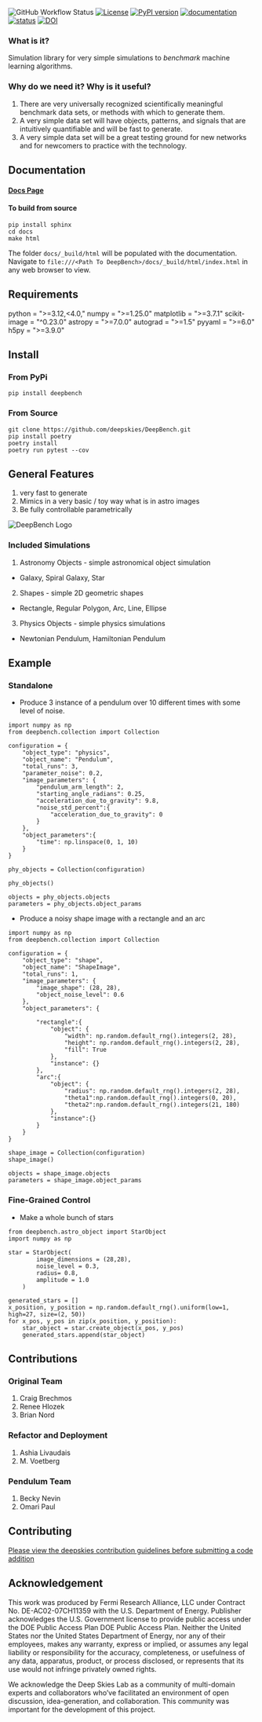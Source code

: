 ![GitHub Workflow Status](https://github.com/deepskies/DeepBench/actions/workflows/test-bench.yml/badge.svg?label=test)
[![License](https://img.shields.io/badge/License-Apache_2.0-blue.svg)](https://opensource.org/licenses/Apache-2.0)
[![PyPI version](https://badge.fury.io/py/deepbench.svg)](https://badge.fury.io/py/deepbench)
[![documentation](https://github.com/deepskies/DeepBench/actions/workflows/build-docs.yml/badge.svg)](https://github.com/deepskies/DeepBench/actions/workflows/build-docs.yml)
[![status](https://joss.theoj.org/papers/300762982613649881f8b6a08dabd33e/status.svg)](https://joss.theoj.org/papers/300762982613649881f8b6a08dabd33e)
[![DOI](https://zenodo.org/badge/DOI/10.5281/zenodo.14845251.svg)](https://doi.org/10.5281/zenodo.14845251)


### What is it?
Simulation library for very simple simulations to *benchmark* machine learning algorithms.

### Why do we need it? Why is it useful?
1. There are very universally recognized scientifically meaningful benchmark data sets, or methods with which to generate them.
2. A very simple data set will have objects, patterns, and signals that are intuitively quantifiable and will be fast to generate.
3. A very simple data set will be a great testing ground for new networks and for newcomers to practice with the technology.

## Documentation

#### [Docs Page](https://deepskies.github.io/DeepBench/)

#### To build from source
```
pip install sphinx
cd docs
make html
```

The folder `docs/_build/html` will be populated with the documentation. Navigate to `file:///<Path To DeepBench>/docs/_build/html/index.html` in any web browser to view.

## Requirements
python = ">=3.12,<4.0,"
numpy = ">=1.25.0"
matplotlib = ">=3.7.1"
scikit-image = "^0.23.0"
astropy = ">=7.0.0"
autograd = ">=1.5"
pyyaml = ">=6.0"
h5py = ">=3.9.0"


## Install

### From PyPi
```
pip install deepbench
```

### From Source

```
git clone https://github.com/deepskies/DeepBench.git
pip install poetry
poetry install
poetry run pytest --cov
```

## General Features
1. very fast to generate
2. Mimics in a very basic / toy way what is in astro images
3. Be fully controllable parametrically

![DeepBench Logo](docs/repository_support/DeepBench.png)

### Included Simulations

1. Astronomy Objects - simple astronomical object simulation
- Galaxy, Spiral Galaxy, Star

2. Shapes - simple 2D geometric shapes
- Rectangle, Regular Polygon, Arc, Line, Ellipse

3. Physics Objects - simple physics simulations
- Newtonian Pendulum, Hamiltonian Pendulum

## Example

### Standalone
* Produce 3 instance of a pendulum over 10 different times with some level of noise.
```
import numpy as np
from deepbench.collection import Collection

configuration = {
	"object_type": "physics",
	"object_name": "Pendulum",
	"total_runs": 3,
	"parameter_noise": 0.2,
	"image_parameters": {
		"pendulum_arm_length": 2,
		"starting_angle_radians": 0.25,
		"acceleration_due_to_gravity": 9.8,
		"noise_std_percent":{
			"acceleration_due_to_gravity": 0
        }
    },
    "object_parameters":{
        "time": np.linspace(0, 1, 10)
    }
}

phy_objects = Collection(configuration)

phy_objects()

objects = phy_objects.objects
parameters = phy_objects.object_params
```

* Produce a noisy shape image with a rectangle and an arc

```
import numpy as np
from deepbench.collection import Collection

configuration = {
	"object_type": "shape",
	"object_name": "ShapeImage",
	"total_runs": 1,
	"image_parameters": {
		"image_shape": (28, 28),
		"object_noise_level": 0.6
	},
	"object_parameters": {

        "rectangle":{
            "object": {
                "width": np.random.default_rng().integers(2, 28),
                "height": np.random.default_rng().integers(2, 28),
                "fill": True
            },
            "instance": {}
        },
        "arc":{
            "object": {
                "radius": np.random.default_rng().integers(2, 28),
                "theta1":np.random.default_rng().integers(0, 20),
                "theta2":np.random.default_rng().integers(21, 180)
            },
            "instance":{}
        }
    }
}

shape_image = Collection(configuration)
shape_image()

objects = shape_image.objects
parameters = shape_image.object_params
```


### Fine-Grained Control
* Make a whole bunch of stars
```
from deepbench.astro_object import StarObject
import numpy as np

star = StarObject(
        image_dimensions = (28,28),
        noise_level = 0.3,
        radius= 0.8,
        amplitude = 1.0
    )

generated_stars = []
x_position, y_position = np.random.default_rng().uniform(low=1, high=27, size=(2, 50))
for x_pos, y_pos in zip(x_position, y_position):
	star_object = star.create_object(x_pos, y_pos)
	generated_stars.append(star_object)
```


## Contributions
### Original Team
1. Craig Brechmos
2. Renee Hlozek
3. Brian Nord

### Refactor and Deployment
1. Ashia Livaudais
2. M. Voetberg

### Pendulum Team
1. Becky Nevin
2. Omari Paul

## Contributing
[Please view the deepskies contribution guidelines before submitting a code addition](https://github.com/deepskies/.github/blob/main/CONTRIBUTING.md)

## Acknowledgement


This work was produced by Fermi Research Alliance, LLC under Contract No. DE-AC02-07CH11359 with the U.S. Department of Energy. Publisher acknowledges the U.S. Government license to provide public access under the DOE Public Access Plan DOE Public Access Plan.
Neither the United States nor the United States Department of Energy, nor any of their employees, makes any warranty, express or implied, or assumes any legal liability or responsibility for the accuracy, completeness, or usefulness of any data, apparatus, product, or process disclosed, or represents that its use would not infringe privately owned rights.

We acknowledge the Deep Skies Lab as a community of multi-domain experts and collaborators who’ve facilitated an environment of open discussion, idea-generation, and collaboration. This community was important for the development of this project.

